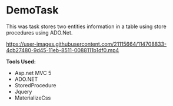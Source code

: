 # DemoTask
This was task stores two entities information in a table using store procedures using ADO.Net.

https://user-images.githubusercontent.com/21115664/114708833-4cb27480-9d45-11eb-8511-0088111b1df0.mp4

<b>Tools Used:</b>
<ul>
<li>Asp.net MVC 5</li>
<li>ADO.NET</li>
<li>StoredProcedure</li>
<li>Jquery</li>
<li>MaterializeCss</li>
</ul>







